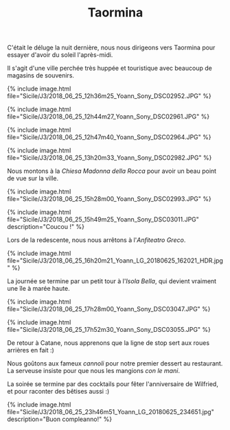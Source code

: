 ﻿---
title: "Taormina"
permalink: /Sicile/J3/
sidebar:
  nav: "sicile"
---

C'était le déluge la nuit dernière, nous nous dirigeons vers Taormina pour essayer d'avoir du soleil l'après-midi.

Il s'agit d'une ville perchée très huppée et touristique avec beaucoup de magasins de souvenirs.

{% include image.html file="Sicile/J3/2018_06_25_12h36m25_Yoann_Sony_DSC02952.JPG" %}

{% include image.html file="Sicile/J3/2018_06_25_12h44m27_Yoann_Sony_DSC02961.JPG" %}

{% include image.html file="Sicile/J3/2018_06_25_12h47m40_Yoann_Sony_DSC02964.JPG" %}

{% include image.html file="Sicile/J3/2018_06_25_13h20m33_Yoann_Sony_DSC02982.JPG" %}

Nous montons à la *Chiesa Madonna della Rocca* pour avoir un beau point de vue sur la ville.

{% include image.html file="Sicile/J3/2018_06_25_15h28m00_Yoann_Sony_DSC02993.JPG" %}

{% include image.html file="Sicile/J3/2018_06_25_15h49m25_Yoann_Sony_DSC03011.JPG" description="Coucou !" %}

Lors de la redescente, nous nous arrêtons à l'*Anfiteatro Greco*.

{% include image.html file="Sicile/J3/2018_06_25_16h20m21_Yoann_LG_20180625_162021_HDR.jpg" %}

La journée se termine par un petit tour à l'*Isola Bella*, qui devient vraiment une île à marée haute.

{% include image.html file="Sicile/J3/2018_06_25_17h28m00_Yoann_Sony_DSC03047.JPG" %}

{% include image.html file="Sicile/J3/2018_06_25_17h52m30_Yoann_Sony_DSC03055.JPG" %}

De retour à Catane, nous apprenons que la ligne de stop sert aux roues arrières en fait :)

Nous goûtons aux fameux *cannoli* pour notre premier dessert au restaurant. La serveuse insiste pour que nous les mangions *con le mani*.

La soirée se termine par des cocktails pour fêter l'anniversaire de Wilfried, et pour raconter des bêtises aussi :)

{% include image.html file="Sicile/J3/2018_06_25_23h46m51_Yoann_LG_20180625_234651.jpg" description="Buon compleanno!" %}
